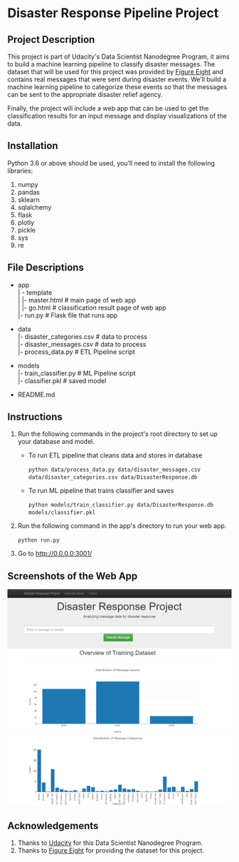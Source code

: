# Disaster Response Pipeline Project

## Project Description
This project is part of Udacity's Data Scientist Nanodegree Program, it aims to build a machine learning pipeline to classify disaster messages. The dataset that will be used for this project was provided by [Figure Eight](https://www.figure-eight.com/) and contains real messages that were sent during disaster events. We’ll build a machine learning pipeline to categorize these events so that the messages can be sent to the appropriate disaster relief agency.

Finally, the project will include a web app that can be used to get the classification results for an input message and display visualizations of the data.

## Installation
Python 3.6 or above should be used, you’ll need to install the following libraries:

1.	numpy
2.	pandas
3.	sklearn
4.	sqlalchemy
5.	flask
6.	plotly
7.	pickle
8.	sys
9.	re

## File Descriptions

- app<br>
| - template<br>
| |- master.html  # main page of web app<br>
| |- go.html  # classification result page of web app<br>
|- run.py  # Flask file that runs app<br>

- data<br>
|- disaster_categories.csv  # data to process<br>
|- disaster_messages.csv  # data to process<br>
|- process_data.py # ETL Pipeline script<br>

- models<br>
|- train_classifier.py # ML Pipeline script<br>
|- classifier.pkl  # saved model<br>

- README.md<br>

## Instructions

1. Run the following commands in the project's root directory to set up your database and model.

    - To run ETL pipeline that cleans data and stores in database
    
        `python data/process_data.py data/disaster_messages.csv data/disaster_categories.csv data/DisasterResponse.db`
        
    - To run ML pipeline that trains classifier and saves
    
        `python models/train_classifier.py data/DisasterResponse.db models/classifier.pkl`

2. Run the following command in the app's directory to run your web app.

    `python run.py`

3. Go to http://0.0.0.0:3001/

## Screenshots of the Web App

![Screenshot 1](https://github.com/mbahaay/Disaster-Response-Pipeline-Project/blob/main/Screenshots/screenshot1.png)
![Screenshot 2](https://github.com/mbahaay/Disaster-Response-Pipeline-Project/blob/main/Screenshots/screenshot2.png)
![Screenshot 3](https://github.com/mbahaay/Disaster-Response-Pipeline-Project/blob/main/Screenshots/screenshot3.png)

## Acknowledgements

1. Thanks to [Udacity](https://www.udacity.com/) for this Data Scientist Nanodegree Program.
2. Thanks to [Figure Eight](https://www.figure-eight.com/) for providing the dataset for this project.

